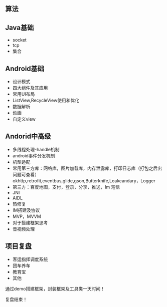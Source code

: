 算法
---

Java基础
---
* socket
* tcp
* 集合

Android基础
---
* 设计模式
* 四大组件及其应用
* 常用UI布局
* ListView,RecycleView使用和优化
* 数据解析
* 动画
* 自定义view

Andorid中高级
---
* 多线程处理-handle机制
* android事件分发机制
* 机型适配
* 常用第三方库：网络库，图片加载库，内存泄露库，打印日志库（打包之后出问题可查看）okhttp,retrofit,eventbus,glide,gson,Butterknife,Leakcandary，Logger
* 第三方：百度地图，支付，登录，分享，推送，Im 短信
* JNI
* AIDL
* 热修复
* IM搭建及协议
* MVP，MVVM
* 对于搭建框架思考
* 音视频处理

项目复盘
---
* 客运指挥调度系统
* 团车养车
* 教育宝
* 其他

通过demo搭建框架，封装框架及工具类一天时间！

复盘结束！


